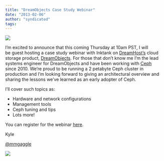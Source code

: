 ```yaml
---
title: "DreamObjects Case Study Webinar"
date: "2013-02-06"
author: "syndicated"
tags:
---
```


[![](images/do.png)](http://www.inktank.com/wp-content/uploads/2013/02/do.png "DreamObjects Case Study Webinar")

I’m excited to announce that this coming Thursday at 10am PST, I will be guest hosting a case study webinar with Inktank on [DreamHost’s](http://dreamhost.com/) cloud storage product, [DreamObjects](http://dreamhost.com/cloud/dreamobjects/). For those that don’t know me I’m the lead systems engineer for DreamObjects and have been working with [Ceph](http://ceph.com/) since 2010. We’re proud to be running a 2 petabyte Ceph cluster in production and I’m looking forward to giving an architectural overview and sharing the lessons we’ve learned as an early adopter of Ceph.

I’ll cover such topics as:

- Hardware and network configurations
- Management tools
- Ceph tuning and tips
- Lots more!

You can register for the webinar [here](http://www.inktank.com/news-events/webinars/).

Kyle

[@mmgaggle](https://x.com/mmgaggle)

![](http://track.hubspot.com/__ptq.gif?a=265024&k=14&bu=http%3A%2F%2Fwww.inktank.com&r=http%3A%2F%2Fwww.inktank.com%2Finktank-blog%2Fdreamobjects-case-study-webinar%2F&bvt=rss&p=wordpress)
